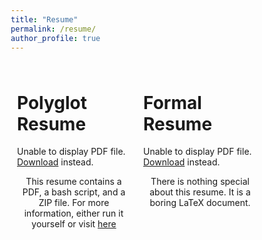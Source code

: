 ```yaml
---
title: "Resume"
permalink: /resume/
author_profile: true
---
```


<style>
* {
  box-sizing: border-box;
}

/* Create two equal columns that floats next to each other */
.column {
  float: left;
  width: 50%;
  padding: 10px;
}

/* Clear floats after the columns */
.row:after {
  content: "";
  display: table;
  clear: both;
}
</style>

<div class="row">
  <div class="column">
  <h1>Polyglot Resume</h1>
    <object data="../assets/files/resume/resume.pdf" width="100%" height="600" type='application/pdf'>
    <p>Unable to display PDF file. <a href="/assets/files/resume/resume.pdf">Download</a> instead.</p>
    </object>
    <center><p>This resume contains a PDF, a bash script, and a ZIP file. For more information, either run it yourself or visit <a href="/projects/2023/08/04/resume.html">here</a></p></center>
  </div>
  <div class="column">
  <h1>Formal Resume</h1>
    <object data="../assets/files/resume/formal.pdf" width="100%" height="600" type='application/pdf'>
    <p>Unable to display PDF file. <a href="/assets/files/resume/formal.pdf">Download</a> instead.</p>
    </object>
    <center><p>There is nothing special about this resume. It is a boring LaTeX document. </p></center>
  </div>
</div>

